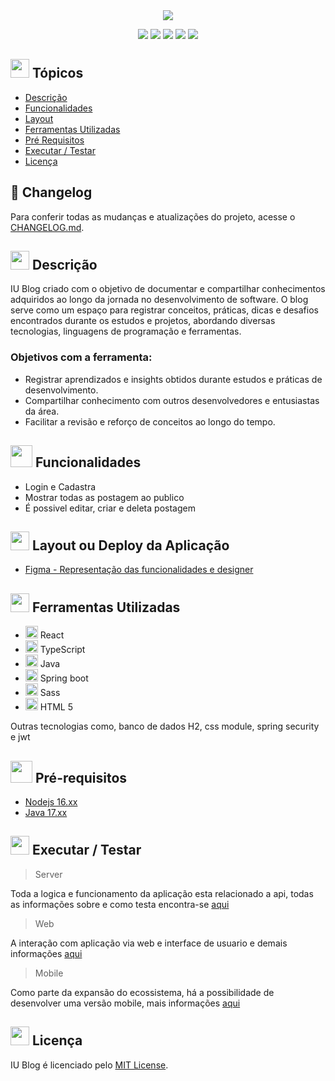 <div align="center">
   <image src="https://github.com/user-attachments/assets/d6da4449-59cc-4ebb-9a41-f92c5d615e8f" />
</div>

<p align="center">
   <img src="http://img.shields.io/static/v1?label=React&message=FRAMEWORK&color=blue&style=for-the-badge" #vitrinedev/>
   <img src="http://img.shields.io/static/v1?label=Java&message=17.0.5&color=red&style=for-the-badge" #vitrinedev/>
   <img src="http://img.shields.io/static/v1?label=Srping%20Boot&message=FRAMEWORK&color=green&style=for-the-badge" #vitrinedev/>
   <img src="http://img.shields.io/static/v1?label=license&message=MIT&color=yellow&style=for-the-badge" #vitrinedev/>
   <img src="http://img.shields.io/static/v1?label=STATUS&message=EM%20DESENVOLVIMENTO&color=greeb&style=for-the-badge" #vitrinedev/>
</p>

## <img height="30px" src="https://img.icons8.com/plasticine/100/null/todo-list.png"/> Tópicos
- [Descrição](#-descrição)
- [Funcionalidades](#-funcionalidades)
- [Layout](#-layout-ou-deploy-da-aplicação)
- [Ferramentas Utilizadas](#-ferramentas-utilizadas)
- [Pré Requisitos](#-pré-requisitos)
- [Executar / Testar](#-executar--testar)
- [Licença](#-licença)

## 📜 Changelog
Para conferir todas as mudanças e atualizações do projeto, acesse o [CHANGELOG.md](https://github.com/ygorfsguilherme/ui-blog/blob/main/CHANGELOG.md).


## <img src="https://cdn-icons-png.flaticon.com/512/3534/3534033.png" style="widht:30px; height:30px;" /> Descrição

IU Blog criado com o objetivo de documentar e compartilhar conhecimentos adquiridos ao longo da jornada no desenvolvimento de software. O blog serve como um espaço para registrar conceitos, práticas, dicas e desafios encontrados durante os estudos e projetos, abordando diversas tecnologias, linguagens de programação e ferramentas.

### Objetivos com a ferramenta:
- Registrar aprendizados e insights obtidos durante estudos e práticas de desenvolvimento.
- Compartilhar conhecimento com outros desenvolvedores e entusiastas da área.
- Facilitar a revisão e reforço de conceitos ao longo do tempo.

## <img height="35px" src="https://img.icons8.com/color/96/null/puzzle-matching.png"/> Funcionalidades
- Login e Cadastra
- Mostrar todas as postagem ao publico
- É possivel editar, criar e deleta postagem

## <img height="30px" src="https://img.icons8.com/color/96/null/template.png"/> Layout ou Deploy da Aplicação
- [Figma - Representação das funcionalidades e designer](https://www.figma.com/design/xmfxQF57PbrLJra76gDgnk/IUBlog---Front?node-id=1-4&p=f&t=BNFkmthxLmjTUOcm-0)

## <img src="https://cdn-icons-png.flaticon.com/512/1835/1835211.png" style="widht:30px; height:30px;" /> Ferramentas Utilizadas
- <img height="20px"  src="https://cdn.jsdelivr.net/gh/devicons/devicon/icons/react/react-original.svg" /> React
- <img height="20px" src="https://cdn.jsdelivr.net/gh/devicons/devicon/icons/typescript/typescript-plain.svg" /> TypeScript
- <img height="20px" src="https://cdn.jsdelivr.net/gh/devicons/devicon/icons/java/java-original.svg" /> Java
- <img height="20px" src="https://cdn.jsdelivr.net/gh/devicons/devicon/icons/spring/spring-original.svg" /> Spring boot
- <img height="20px" src="https://cdn.jsdelivr.net/gh/devicons/devicon/icons/sass/sass-original.svg" /> Sass
- <img height="20px" src="https://cdn.jsdelivr.net/gh/devicons/devicon/icons/html5/html5-original.svg" /> HTML 5

Outras tecnologias como, banco de dados H2, css module, spring security e jwt

## <img height="35px" src="https://img.icons8.com/fluency/96/null/requirement.png"/> Pré-requisitos
- [Nodejs 16.xx](https://nodejs.org)
- [Java 17.xx](https://www.oracle.com/java/technologies/javase/jdk17-archive-downloads.htmlnode)

## <img src="https://cdn-icons-png.flaticon.com/512/3068/3068553.png" style="widht:30px; height:30px;" /> Executar / Testar
> Server

Toda a logica e funcionamento da aplicação esta relacionado a api, todas as informações sobre e como testa encontra-se 
[aqui](https://github.com/ygorfsguilherme/ui-blog-server)

> Web

A interação com aplicação via web e interface de usuario e demais informações [aqui](https://github.com/ygorfsguilherme/ui-blog-client)

> Mobile

Como parte da expansão do ecossistema, há a possibilidade de desenvolver uma versão mobile, mais informações [aqui](https://github.com/ygorfsguilherme/ui-blog-mobile)

## <img height="30px" src="https://img.icons8.com/external-filled-outline-icons-maxicons/85/null/external-balance-law-and-justice-filled-outline-filled-outline-icons-maxicons.png"/> Licença

IU Blog é licenciado pelo [MIT License](https://github.com/ygorfsguilherme/ui-blog/blob/main/LICENSE).
